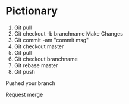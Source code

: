 # Pictionary

1. Git pull
2. Git checkout -b branchname
   Make Changes
3. Git commit -am "commit msg"
4. Git checkout master
5. Git pull
6. Git checkout branchname
7. Git rebase master
8. Git push

Pushed your branch

Request merge
